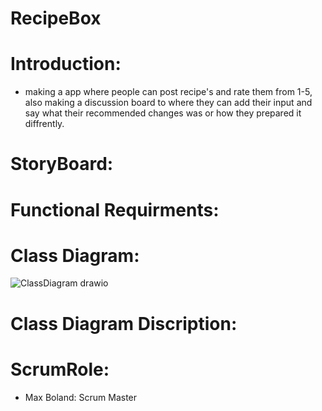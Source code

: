 # RecipeBox


# Introduction:

* making a app where people can post recipe's and rate them from 1-5, also making a discussion board to where they can add their input and say what their recommended changes was or how they prepared it diffrently.



# StoryBoard:



# Functional Requirments:









# Class Diagram:

![ClassDiagram drawio](https://user-images.githubusercontent.com/81503684/170836416-a46f8350-6e8e-48cc-946e-973cd03a21c5.png)


# Class Diagram Discription:







#   ScrumRole:
* Max Boland: Scrum Master
